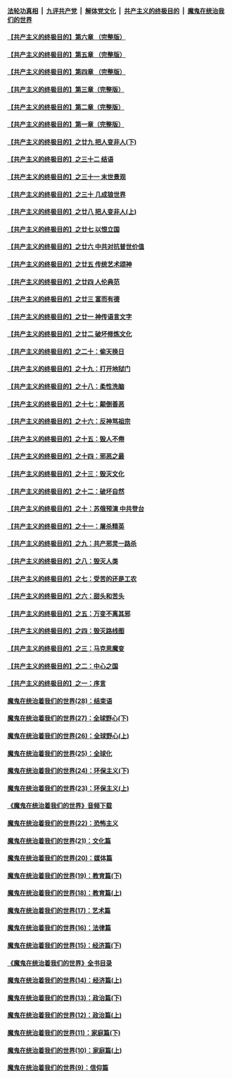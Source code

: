 ####  [法轮功真相](../../../../basic/blob/master/README.md?t=06020701) &nbsp;|&nbsp; [九评共产党](../../../../9ping.md/blob/master/README.md?t=06020701) &nbsp;|&nbsp; [解体党文化](../../../../jtdwh.md/blob/master/README.md?t=06020701)  &nbsp;|&nbsp; [共产主义的终极目的](../../../../gczydzjmd.md/blob/master/README.md?t=06020701) &nbsp;|&nbsp; [魔鬼在统治我们的世界](../../../../mgztzwmdsj.md/blob/master/README.md?t=06020701) 

#### [【共产主义的终极目的】第六章 （完整版）](../pages/nsc422/n11428913.md?t=06020701) 

#### [【共产主义的终极目的】第五章 （完整版）](../pages/nsc422/n11428912.md?t=06020701) 

#### [【共产主义的终极目的】第四章 （完整版）](../pages/nsc422/n11428907.md?t=06020701) 

#### [【共产主义的终极目的】第三章（完整版）](../pages/nsc422/n11428848.md?t=06020701) 

#### [【共产主义的终极目的】第二章（完整版）](../pages/nsc422/n11428831.md?t=06020701) 

#### [【共产主义的终极目的】第一章（完整版）](../pages/nsc422/n11417651.md?t=06020701) 

#### [【共产主义的终极目的】之廿九 把人变非人(下)](../pages/nsc422/n11344140.md?t=06020701) 

#### [【共产主义的终极目的】之三十二 结语](../pages/nsc422/n11360535.md?t=06020701) 

#### [【共产主义的终极目的】之三十一 末世景观](../pages/nsc422/n11351129.md?t=06020701) 

#### [【共产主义的终极目的】之三十 几成狼世界](../pages/nsc422/n11348280.md?t=06020701) 

#### [【共产主义的终极目的】之廿八 把人变非人(上)](../pages/nsc422/n11340492.md?t=06020701) 

#### [【共产主义的终极目的】之廿七 以恨立国](../pages/nsc422/n11336944.md?t=06020701) 

#### [【共产主义的终极目的】之廿六 中共对抗普世价值](../pages/nsc422/n11324785.md?t=06020701) 

#### [【共产主义的终极目的】之廿五 传统艺术颂神](../pages/nsc422/n11296396.md?t=06020701) 

#### [【共产主义的终极目的】之廿四 人伦典范](../pages/nsc422/n11296397.md?t=06020701) 

#### [【共产主义的终极目的】之廿三 富而有德](../pages/nsc422/n11283598.md?t=06020701) 

#### [【共产主义的终极目的】之廿一 神传语言文字](../pages/nsc422/n11263265.md?t=06020701) 

#### [【共产主义的终极目的】之廿二 破坏修炼文化](../pages/nsc422/n11245728.md?t=06020701) 

#### [【共产主义的终极目的】之二十：偷天换日](../pages/nsc422/n11238846.md?t=06020701) 

#### [【共产主义的终极目的】之十九：打开地狱门](../pages/nsc422/n11206376.md?t=06020701) 

#### [【共产主义的终极目的】之十八：柔性洗脑](../pages/nsc422/n11199994.md?t=06020701) 

#### [【共产主义的终极目的】之十七：颠倒善恶](../pages/nsc422/n11179782.md?t=06020701) 

#### [【共产主义的终极目的】之十六：反神骂祖宗](../pages/nsc422/n11166798.md?t=06020701) 

#### [【共产主义的终极目的】之十五：毁人不倦](../pages/nsc422/n11166792.md?t=06020701) 

#### [【共产主义的终极目的】之十四：邪恶之最](../pages/nsc422/n11150249.md?t=06020701) 

#### [【共产主义的终极目的】之十三：毁灭文化](../pages/nsc422/n11135227.md?t=06020701) 

#### [【共产主义的终极目的】之十二：破坏自然](../pages/nsc422/n11135214.md?t=06020701) 

#### [【共产主义的终极目的】之十：苏俄预演 中共登台](../pages/nsc422/n11118424.md?t=06020701) 

#### [【共产主义的终极目的】之十一：屠杀精英](../pages/nsc422/n11118442.md?t=06020701) 

#### [【共产主义的终极目的】之九：共产邪灵一路杀](../pages/nsc422/n11114139.md?t=06020701) 

#### [【共产主义的终极目的】之八：毁灭人类](../pages/nsc422/n11108503.md?t=06020701) 

#### [【共产主义的终极目的】之七：受苦的还是工农](../pages/nsc422/n11101809.md?t=06020701) 

#### [【共产主义的终极目的】之六：甜头和苦头](../pages/nsc422/n11096971.md?t=06020701) 

#### [【共产主义的终极目的】之五：万变不离其邪](../pages/nsc422/n11091285.md?t=06020701) 

#### [【共产主义的终极目的】之四：毁灭路线图](../pages/nsc422/n11086284.md?t=06020701) 

#### [【共产主义的终极目的】之三：马克思魔变](../pages/nsc422/n11061941.md?t=06020701) 

#### [【共产主义的终极目的】之二：中心之国](../pages/nsc422/n11047728.md?t=06020701) 

#### [【共产主义的终极目的】之一：序言](../pages/nsc422/n11086077.md?t=06020701) 

#### [魔鬼在统治着我们的世界(28)：结束语](../pages/nsc422/n10936246.md?t=06020701) 

#### [魔鬼在统治着我们的世界(27)：全球野心(下)](../pages/nsc422/n10928319.md?t=06020701) 

#### [魔鬼在统治着我们的世界(26)：全球野心(上)](../pages/nsc422/n10900318.md?t=06020701) 

#### [魔鬼在统治着我们的世界(25)：全球化](../pages/nsc422/n10788205.md?t=06020701) 

#### [魔鬼在统治着我们的世界(24)：环保主义(下)](../pages/nsc422/n10695307.md?t=06020701) 

#### [魔鬼在统治着我们的世界(23)：环保主义(上)](../pages/nsc422/n10688613.md?t=06020701) 

#### [《魔鬼在统治着我们的世界》音频下载](../pages/nsc422/n10635553.md?t=06020701) 

#### [魔鬼在统治着我们的世界(22)：恐怖主义](../pages/nsc422/n10614727.md?t=06020701) 

#### [魔鬼在统治着我们的世界(21)：文化篇](../pages/nsc422/n10597706.md?t=06020701) 

#### [魔鬼在统治着我们的世界(20)：媒体篇](../pages/nsc422/n10586579.md?t=06020701) 

#### [魔鬼在统治着我们的世界(19)：教育篇(下)](../pages/nsc422/n10564808.md?t=06020701) 

#### [魔鬼在统治着我们的世界(18)：教育篇(上)](../pages/nsc422/n10526970.md?t=06020701) 

#### [魔鬼在统治着我们的世界(17)：艺术篇](../pages/nsc422/n10499093.md?t=06020701) 

#### [魔鬼在统治着我们的世界(16)：法律篇](../pages/nsc422/n10485969.md?t=06020701) 

#### [魔鬼在统治着我们的世界(15)：经济篇(下)](../pages/nsc422/n10469975.md?t=06020701) 

#### [《魔鬼在统治着我们的世界》全书目录](../pages/nsc422/n10464261.md?t=06020701) 

#### [魔鬼在统治着我们的世界(14)：经济篇(上)](../pages/nsc422/n10457370.md?t=06020701) 

#### [魔鬼在统治着我们的世界(13)：政治篇(下)](../pages/nsc422/n10448270.md?t=06020701) 

#### [魔鬼在统治着我们的世界(12)：政治篇(上)](../pages/nsc422/n10444576.md?t=06020701) 

#### [魔鬼在统治着我们的世界(11)：家庭篇(下)](../pages/nsc422/n10440961.md?t=06020701) 

#### [魔鬼在统治着我们的世界(10)：家庭篇(上)](../pages/nsc422/n10435448.md?t=06020701) 

#### [魔鬼在统治着我们的世界(9)：信仰篇](../pages/nsc422/n10432159.md?t=06020701) 

